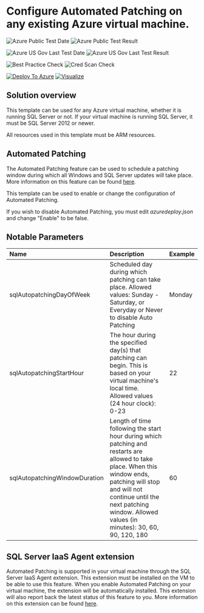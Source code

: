 # Configure Automated Patching on any existing Azure virtual machine.

![Azure Public Test Date](https://azurequickstartsservice.blob.core.windows.net/badges/101-vm-sql-existing-autopatching-update/PublicLastTestDate.svg)
![Azure Public Test Result](https://azurequickstartsservice.blob.core.windows.net/badges/101-vm-sql-existing-autopatching-update/PublicDeployment.svg)

![Azure US Gov Last Test Date](https://azurequickstartsservice.blob.core.windows.net/badges/101-vm-sql-existing-autopatching-update/FairfaxLastTestDate.svg)
![Azure US Gov Last Test Result](https://azurequickstartsservice.blob.core.windows.net/badges/101-vm-sql-existing-autopatching-update/FairfaxDeployment.svg)

![Best Practice Check](https://azurequickstartsservice.blob.core.windows.net/badges/101-vm-sql-existing-autopatching-update/BestPracticeResult.svg)
![Cred Scan Check](https://azurequickstartsservice.blob.core.windows.net/badges/101-vm-sql-existing-autopatching-update/CredScanResult.svg)

[![Deploy To Azure](https://raw.githubusercontent.com/fathym-it/azure-quickstart-templates/master/1-CONTRIBUTION-GUIDE/images/deploytoazure.svg?sanitize=true)](https://portal.azure.com/#create/Microsoft.Template/uri/https%3A%2F%2Fraw.githubusercontent.com%2Ffathym-it%2Fazure-quickstart-templates%2Fmaster%2F101-vm-sql-existing-autopatching-update%2Fazuredeploy.json)  [![Visualize](https://raw.githubusercontent.com/fathym-it/azure-quickstart-templates/master/1-CONTRIBUTION-GUIDE/images/visualizebutton.svg?sanitize=true)](http://armviz.io/#/?load=https%3A%2F%2Fraw.githubusercontent.com%2Ffathym-it%2Fazure-quickstart-templates%2Fmaster%2F101-vm-sql-existing-autopatching-update%2Fazuredeploy.json)
  

  

## Solution overview

This template can be used for any Azure virtual machine, whether it is running SQL Server or not. If your virtual machine is running SQL Server, it must be SQL Server 2012 or newer.

All resources used in this template must be ARM resources.

## Automated Patching

The Automated Patching feature can be used to schedule a patching window during which all Windows and SQL Server updates will take place. More information on this feature can be found [here](https://azure.microsoft.com/en-us/documentation/articles/virtual-machines-windows-sql-automated-patching/).

This template can be used to enable or change the configuration of Automated Patching.

If you wish to disable Automated Patching, you must edit *azuredeploy.json* and change "Enable" to be false.

## Notable Parameters

|Name|Description|Example|
|:---|:---------------------|:---------------|
|sqlAutopatchingDayOfWeek|Scheduled day during which patching can take place. Allowed values: Sunday - Saturday, or Everyday or Never to disable Auto Patching|Monday|
|sqlAutopatchingStartHour|The hour during the specified day(s) that patching can begin. This is based on your virtual machine's local time. Allowed values (24 hour clock): 0-23|22|
|sqlAutopatchingWindowDuration|Length of time following the start hour during which patching and restarts are allowed to take place. When this window ends, patching will stop and will not continue until the next patching window. Allowed values (in minutes): 30, 60, 90, 120, 180|60|

## SQL Server IaaS Agent extension

Automated Patching is supported in your virtual machine through the SQL Server IaaS Agent extension. This extension must be installed on the VM to be able to use this feature. When you enable Automated Patching on your virtual machine, the extension will be automatically installed. This extension will also report back the latest status of this feature to you. More information on this extension can be found [here](https://azure.microsoft.com/en-us/documentation/articles/virtual-machines-windows-sql-server-agent-extension/).


